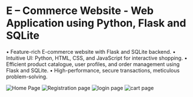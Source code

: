 # E – Commerce Website - Web Application using Python, Flask and SQLite
• Feature-rich E-commerce website with Flask and SQLite backend.
• Intuitive UI: Python, HTML, CSS, and JavaScript for interactive shopping.
• Efficient product catalogue, user profiles, and order management using Flask and SQLite.
• High-performance, secure transactions, meticulous problem-solving.

![Home Page](https://github.com/Atishay0014/E-commerce-Website/assets/87597443/1b4c4fe2-fb84-4967-b9e7-dfcde6a4d45e)
![Registration page](https://github.com/Atishay0014/E-commerce-Website/assets/87597443/b23bdd23-a9b5-4379-b7c1-b7437f786d59)
![login page](https://github.com/Atishay0014/E-commerce-Website/assets/87597443/a7e25b01-74da-4d20-8e02-ef9e3352511d)
![cart page](https://github.com/Atishay0014/E-commerce-Website/assets/87597443/abe2792e-8b0d-4696-8981-915ba5a88204)
